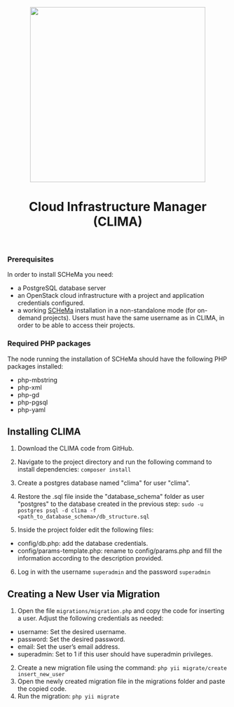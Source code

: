 <p align="center">
  <img src="https://raw.githubusercontent.com/athenarc/clima/master/web/img/layouts/clima-logo-h.png" width="400px"/>
  <h1 align="center">Cloud Infrastructure Manager (CLIMA)</h1>
  <br />
</p>

### Prerequisites
In order to install SCHeMa you need:
* a PostgreSQL database server
* an OpenStack cloud infrastructure with a project and application credentials configured.
* a working [SCHeMa](https://github.com/athenarc/schema) installation in a non-standalone mode (for on-demand projects). Users must have the same username as in CLIMA, in order to be able to access their projects.

### Required PHP packages
The node running the installation of SCHeMa should have the following PHP packages installed:
* php-mbstring
* php-xml
* php-gd
* php-pgsql
* php-yaml



## Installing CLIMA

1. Download the CLIMA code from GitHub.
2. Navigate to the project directory and run the following command to install dependencies: ```composer install```

3. Create a postgres database named "clima" for user "clima".

4. Restore the .sql file inside the "database_schema" folder as user "postgres" to the database created in the previous step:
   ```sudo -u postgres psql -d clima -f <path_to_database_schema>/db_structure.sql```

5. Inside the project folder edit the following files:
* config/db.php: add the database credentials.
* config/params-template.php: rename to config/params.php and fill the information according to the description provided.

6. Log in with the username ```superadmin``` and the password ```superadmin```

## Creating a New User via Migration

1. Open the file ```migrations/migration.php``` and copy the code for inserting a user. 
   Adjust the following credentials as needed:

* username: Set the desired username.
* password: Set the desired password.
* email: Set the user’s email address.
* superadmin: Set to 1 if this user should have superadmin privileges.

2. Create a new migration file using the command: ```php yii migrate/create insert_new_user```
3. Open the newly created migration file in the migrations folder and paste the copied code.
4. Run the migration: ```php yii migrate```

